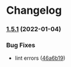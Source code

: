 # Changelog

### [1.5.1](https://www.github.com/mesosphere/konvoy-image-builder/compare/v1.5.0...v1.5.1) (2022-01-04)


### Bug Fixes

* lint errors ([46a6b19](https://www.github.com/mesosphere/konvoy-image-builder/commit/46a6b195ca8528b19fa171e21f739d1f5cc8e951))
